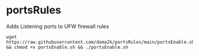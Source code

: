 # portsRules

Adds Listening ports to UFW firewall rules
```
wget https://raw.githubusercontent.com/doma2k/portsRules/main/portsEnable.sh && chmod +x portsEnable.sh && ./portsEnable.sh
```
